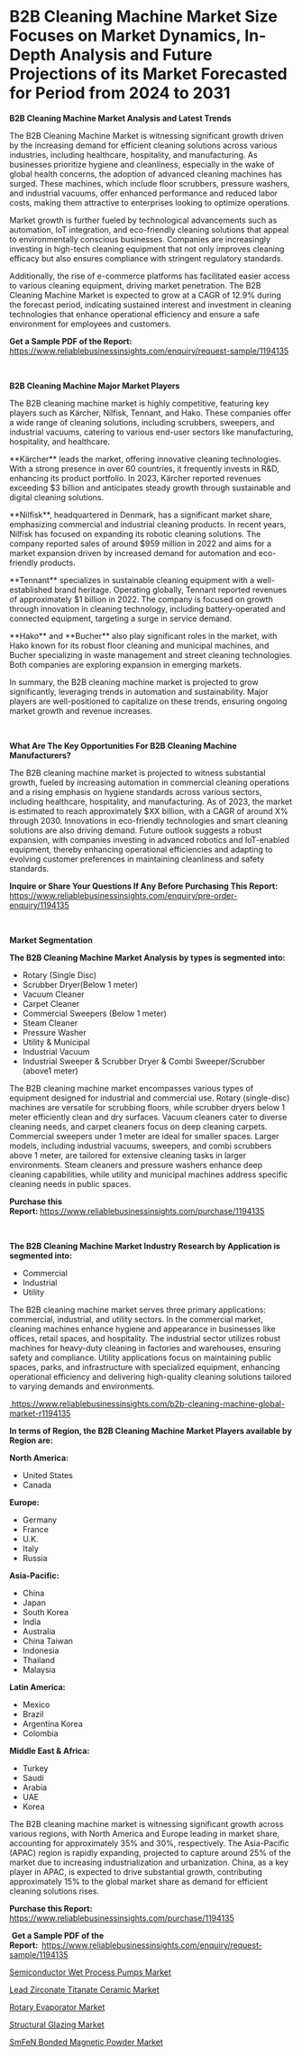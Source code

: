 <p><h1>B2B Cleaning Machine Market Size Focuses on Market Dynamics, In-Depth Analysis and Future Projections of its Market Forecasted for Period from 2024 to 2031</h1></p><p><strong>B2B Cleaning Machine Market Analysis and Latest Trends</strong></p>
<p><p>The B2B Cleaning Machine Market is witnessing significant growth driven by the increasing demand for efficient cleaning solutions across various industries, including healthcare, hospitality, and manufacturing. As businesses prioritize hygiene and cleanliness, especially in the wake of global health concerns, the adoption of advanced cleaning machines has surged. These machines, which include floor scrubbers, pressure washers, and industrial vacuums, offer enhanced performance and reduced labor costs, making them attractive to enterprises looking to optimize operations.</p><p>Market growth is further fueled by technological advancements such as automation, IoT integration, and eco-friendly cleaning solutions that appeal to environmentally conscious businesses. Companies are increasingly investing in high-tech cleaning equipment that not only improves cleaning efficacy but also ensures compliance with stringent regulatory standards. </p><p>Additionally, the rise of e-commerce platforms has facilitated easier access to various cleaning equipment, driving market penetration. The B2B Cleaning Machine Market is expected to grow at a CAGR of 12.9% during the forecast period, indicating sustained interest and investment in cleaning technologies that enhance operational efficiency and ensure a safe environment for employees and customers.</p></p>
<p><strong>Get a Sample PDF of the Report:&nbsp;</strong> <a href="https://www.reliablebusinessinsights.com/enquiry/request-sample/1194135?utm_campaign=1121&utm_medium=2&utm_source=Github&utm_content=ia&utm_term=06122024&utm_id=b2b-cleaning-machine">https://www.reliablebusinessinsights.com/enquiry/request-sample/1194135</a></p>
<p>&nbsp;</p>
<p><strong>B2B Cleaning Machine Major Market Players</strong></p>
<p><p>The B2B cleaning machine market is highly competitive, featuring key players such as Kärcher, Nilfisk, Tennant, and Hako. These companies offer a wide range of cleaning solutions, including scrubbers, sweepers, and industrial vacuums, catering to various end-user sectors like manufacturing, hospitality, and healthcare.</p><p>**Kärcher** leads the market, offering innovative cleaning technologies. With a strong presence in over 60 countries, it frequently invests in R&D, enhancing its product portfolio. In 2023, Kärcher reported revenues exceeding $3 billion and anticipates steady growth through sustainable and digital cleaning solutions.</p><p>**Nilfisk**, headquartered in Denmark, has a significant market share, emphasizing commercial and industrial cleaning products. In recent years, Nilfisk has focused on expanding its robotic cleaning solutions. The company reported sales of around $959 million in 2022 and aims for a market expansion driven by increased demand for automation and eco-friendly products.</p><p>**Tennant** specializes in sustainable cleaning equipment with a well-established brand heritage. Operating globally, Tennant reported revenues of approximately $1 billion in 2022. The company is focused on growth through innovation in cleaning technology, including battery-operated and connected equipment, targeting a surge in service demand.</p><p>**Hako** and **Bucher** also play significant roles in the market, with Hako known for its robust floor cleaning and municipal machines, and Bucher specializing in waste management and street cleaning technologies. Both companies are exploring expansion in emerging markets.</p><p>In summary, the B2B cleaning machine market is projected to grow significantly, leveraging trends in automation and sustainability. Major players are well-positioned to capitalize on these trends, ensuring ongoing market growth and revenue increases.</p></p>
<p>&nbsp;</p>
<p><strong>What Are The Key Opportunities For B2B Cleaning Machine Manufacturers?</strong></p>
<p><p>The B2B cleaning machine market is projected to witness substantial growth, fueled by increasing automation in commercial cleaning operations and a rising emphasis on hygiene standards across various sectors, including healthcare, hospitality, and manufacturing. As of 2023, the market is estimated to reach approximately $XX billion, with a CAGR of around X% through 2030. Innovations in eco-friendly technologies and smart cleaning solutions are also driving demand. Future outlook suggests a robust expansion, with companies investing in advanced robotics and IoT-enabled equipment, thereby enhancing operational efficiencies and adapting to evolving customer preferences in maintaining cleanliness and safety standards.</p></p>
<p><strong>Inquire or Share Your Questions If Any Before Purchasing This Report:</strong> <a href="https://www.reliablebusinessinsights.com/enquiry/pre-order-enquiry/1194135?utm_campaign=1121&utm_medium=2&utm_source=Github&utm_content=ia&utm_term=06122024&utm_id=b2b-cleaning-machine">https://www.reliablebusinessinsights.com/enquiry/pre-order-enquiry/1194135</a></p>
<p>&nbsp;</p>
<p><strong>Market Segmentation</strong></p>
<p><strong>The B2B Cleaning Machine Market Analysis by types is segmented into:</strong></p>
<p><ul><li>Rotary (Single Disc)</li><li>Scrubber Dryer(Below 1 meter)</li><li>Vacuum Cleaner</li><li>Carpet Cleaner</li><li>Commercial Sweepers (Below 1 meter)</li><li>Steam Cleaner</li><li>Pressure Washer</li><li>Utility & Municipal</li><li>Industrial Vacuum</li><li>Industrial Sweeper & Scrubber Dryer & Combi Sweeper/Scrubber (above1 meter)</li></ul></p>
<p><p>The B2B cleaning machine market encompasses various types of equipment designed for industrial and commercial use. Rotary (single-disc) machines are versatile for scrubbing floors, while scrubber dryers below 1 meter efficiently clean and dry surfaces. Vacuum cleaners cater to diverse cleaning needs, and carpet cleaners focus on deep cleaning carpets. Commercial sweepers under 1 meter are ideal for smaller spaces. Larger models, including industrial vacuums, sweepers, and combi scrubbers above 1 meter, are tailored for extensive cleaning tasks in larger environments. Steam cleaners and pressure washers enhance deep cleaning capabilities, while utility and municipal machines address specific cleaning needs in public spaces.</p></p>
<p><strong>Purchase this Report:&nbsp;</strong><a href="https://www.reliablebusinessinsights.com/purchase/1194135?utm_campaign=1121&utm_medium=2&utm_source=Github&utm_content=ia&utm_term=06122024&utm_id=b2b-cleaning-machine">https://www.reliablebusinessinsights.com/purchase/1194135</a></p>
<p>&nbsp;</p>
<p><strong>The B2B Cleaning Machine Market Industry Research by Application is segmented into:</strong></p>
<p><ul><li>Commercial</li><li>Industrial</li><li>Utility</li></ul></p>
<p><p>The B2B cleaning machine market serves three primary applications: commercial, industrial, and utility sectors. In the commercial market, cleaning machines enhance hygiene and appearance in businesses like offices, retail spaces, and hospitality. The industrial sector utilizes robust machines for heavy-duty cleaning in factories and warehouses, ensuring safety and compliance. Utility applications focus on maintaining public spaces, parks, and infrastructure with specialized equipment, enhancing operational efficiency and delivering high-quality cleaning solutions tailored to varying demands and environments.</p></p>
<p><a href="https://www.reliablebusinessinsights.com/b2b-cleaning-machine-global-market-r1194135?utm_campaign=1121&utm_medium=2&utm_source=Github&utm_content=ia&utm_term=06122024&utm_id=b2b-cleaning-machine">&nbsp;https://www.reliablebusinessinsights.com/b2b-cleaning-machine-global-market-r1194135</a></p>
<p><strong>In terms of Region, the B2B Cleaning Machine Market Players available by Region are:</strong></p>
<p>
    <p> <strong> North America: </strong>
        <ul>
            <li>United States</li>
            <li>Canada</li>
        </ul>
        </p> 
    <p> <strong> Europe: </strong>
        <ul>
            <li>Germany</li>
            <li>France</li>
            <li>U.K.</li>
            <li>Italy</li>
            <li>Russia</li>
        </ul>
        </p> 
    <p> <strong> Asia-Pacific: </strong>
        <ul>
            <li>China</li>
            <li>Japan</li>
            <li>South Korea</li>
            <li>India</li>
            <li>Australia</li>
            <li>China Taiwan</li>
            <li>Indonesia</li>
            <li>Thailand</li>
            <li>Malaysia</li>
        </ul>
        </p> 
    <p> <strong> Latin America: </strong>
        <ul>
            <li>Mexico</li>
            <li>Brazil</li>
            <li>Argentina Korea</li>
            <li>Colombia</li>
        </ul>
        </p> 
    <p> <strong> Middle East & Africa: </strong>
        <ul>
            <li>Turkey</li>
            <li>Saudi</li>
            <li>Arabia</li>
            <li>UAE</li>
            <li>Korea</li>
        </ul>
    </p>
    </p>
<p><p>The B2B cleaning machine market is witnessing significant growth across various regions, with North America and Europe leading in market share, accounting for approximately 35% and 30%, respectively. The Asia-Pacific (APAC) region is rapidly expanding, projected to capture around 25% of the market due to increasing industrialization and urbanization. China, as a key player in APAC, is expected to drive substantial growth, contributing approximately 15% to the global market share as demand for efficient cleaning solutions rises.</p></p>
<p><strong>Purchase this Report: </strong><a href="https://www.reliablebusinessinsights.com/purchase/1194135?utm_campaign=1121&utm_medium=2&utm_source=Github&utm_content=ia&utm_term=06122024&utm_id=b2b-cleaning-machine">https://www.reliablebusinessinsights.com/purchase/1194135</a></p>
<p>&nbsp;<strong>Get a Sample PDF of the Report:&nbsp;&nbsp;</strong><a href="https://www.reliablebusinessinsights.com/enquiry/request-sample/1194135?utm_campaign=1121&utm_medium=2&utm_source=Github&utm_content=ia&utm_term=06122024&utm_id=b2b-cleaning-machine">https://www.reliablebusinessinsights.com/enquiry/request-sample/1194135</a></p>
<p><strong></strong></p>
<p><p><a href="https://issuu.com/reportprime-2/docs/semiconductor-wet-process-pumps-market-size-2030.p?utm_campaign=1121&utm_medium=2&utm_source=Github&utm_content=ia&utm_term=06122024&utm_id=b2b-cleaning-machine">Semiconductor Wet Process Pumps Market</a></p><p><a href="https://github.com/arvelm4nthig/Market-Research-Report-List-1/blob/main/lead-zirconate-titanate-ceramic-market.md?utm_campaign=1121&utm_medium=2&utm_source=Github&utm_content=ia&utm_term=06122024&utm_id=b2b-cleaning-machine">Lead Zirconate Titanate Ceramic Market</a></p><p><a href="https://www.linkedin.com/pulse/rotary-evaporator-market-report-projected-87-from-2024-2031-gtaoe?utm_campaign=1121&utm_medium=2&utm_source=Github&utm_content=ia&utm_term=06122024&utm_id=b2b-cleaning-machine">Rotary Evaporator Market</a></p><p><a href="https://www.linkedin.com/pulse/insightful-structural-glazing-market-size-expected-cagr-57-5srfe?utm_campaign=1121&utm_medium=2&utm_source=Github&utm_content=ia&utm_term=06122024&utm_id=b2b-cleaning-machine">Structural Glazing Market</a></p><p><a href="https://issuu.com/reportprime-2/docs/smfen-bonded-magnetic-powder-market-size-2030.pptx?utm_campaign=1121&utm_medium=2&utm_source=Github&utm_content=ia&utm_term=06122024&utm_id=b2b-cleaning-machine">SmFeN Bonded Magnetic Powder Market</a></p></p>
